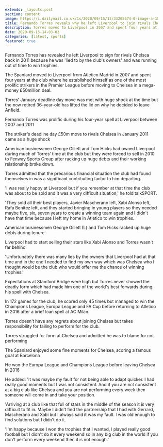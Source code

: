 ```yaml
---
extends: _layouts.post
section: content
image: https://i.dailymail.co.uk/1s/2020/09/15/13/33205674-0-image-a-15_1600173846490.jpg 
title: Fernando Torres reveals why he left Liverpool to join rivals Chelsea in £50m deal back in 2011 
description: Torres moved to Liverpool in 2007 and spent four years at the club where he established himself as one of the most prolific strikers in the Premier League before moving to Chelsea in a £50m deal. 
date: 2020-09-15-14-03-03 
categories: [latest, sports] 
featured: true 
--- 
```

Fernando Torres has revealed he left Liverpool to sign for rivals Chelsea back in 2011 because he was 'lied to by the club's owners' and was running out of time to win trophies.

The Spaniard moved to Liverpool from Atletico Madrid in 2007 and spent four years at the club where he established himself as one of the most prolific strikers in the Premier League before moving to Chelsea in a mega-money £50million deal.

Torres' January deadline day move was met with huge shock at the time but the now retired 36-year-old has lifted the lid on why he decided to leave Anfield.

Fernando Torres was prolific during his four-year spell at Liverpool between 2007 and 2011

The striker's deadline day £50m move to rivals Chelsea in January 2011 came as a huge shock

American businessmen George Gillett and Tom Hicks had owned Liverpool during much of Torres' time at the club but they were forced to sell in 2010 to Fenway Sports Group after racking up huge debts and their working relationship broke down.

Torres admitted that the precarious financial situation the club had found themselves in was a significant contributing factor to him departing.

'I was really happy at Liverpool but if you remember at that time the club was about to be sold and it was a very difficult situation,' he told talkSPORT.

'They sold all their best players, Javier Mascherano left, Xabi Alonso left, Rafa Benitez left, and they started bringing in young players so they needed maybe five, six, seven years to create a winning team again and I didn't have that time because I left my home in Atletico to win trophies.

American businessmen George Gillett (L) and Tom Hicks racked up huge debts during tenure

Liverpool had to start selling their stars like Xabi Alonso and Torres wasn't far behind

'Unfortunately there was many lies by the owners that Liverpool had at that time and in the end I needed to find my own way which was Chelsea who I thought would be the club who would offer me the chance of winning trophies.'

Expectations at Stamford Bridge were high but Torres never showed the deadly form which had made him one of the world's best forwards during his spell with Chelsea. 

In 172 games for the club, he scored only 45 times but managed to win the Champions League, Europa League and FA Cup before returning to Atletico in 2016 after a brief loan spell at AC Milan. 

Torres doesn't have any regrets about joining Chelsea but takes responsibility for failing to perform for the club.

Torres struggled for form at Chelsea and admitted he was to blame for not performing

The Spaniard enjoyed some fine moments for Chelsea, scoring a famous goal at Barcelona

He won the Europa League and Champions League before leaving Chelsea in 2016

He added: 'It was maybe my fault for not being able to adapt quicker. I had really good moments but I was not consistent. And if you are not consistent at a big club like Chelsea and you are not performing every week then someone will come in and take your position.

'Arriving at a club like that full of stars in the middle of the season it is very difficult to fit in. Maybe I didn't find the partnership that I had with Gerrard, Mascherano and Xabi but I always said it was my fault. I was old enough to find solutions but I didn't do it. 

'I'm happy because I won the trophies that I wanted, I played really good football but I didn't do it every weekend so in any big club in the world if you don't perform every weekend then it is not enough.'  

